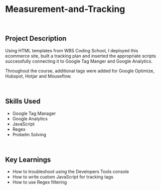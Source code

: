 # Measurement-and-Tracking

$~~~~~~~~~~$

## Project Description

Using HTML templates from WBS Coding School, I deployed this ecommerce site, built a tracking plan and inserted the appropriate scripts successfully connecting it to Google Tag Manger and Google Analytics.

Throughout the course, additional tags were added for Google Optimize, Hubspot, Hotjar and Mouseflow.

$~~~~~~~~~~$

## Skills Used
- Google Tag Manager
- Google Analytics
- JavaScript
- Regex
- Probelm Solving

$~~~~~~~~~~$

## Key Learnings

- How to troubleshoot using the Developers Tools console
- How to write custom JavaScript for tracking tags
- How to use Regex filtering
   

